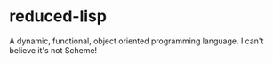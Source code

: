 reduced-lisp
============

A dynamic, functional, object oriented programming language. I can't believe it's not Scheme!